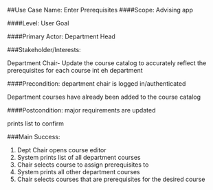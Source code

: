 ##Use Case Name: Enter Prerequisites
####Scope: Advising app

####Level: User Goal

####Primary Actor: Department Head

###Stakeholder/Interests:

Department Chair- Update the course catalog to accurately reflect the prerequisites for each course int eh department

####Precondition:
department chair is logged in/authenticated

Department courses have already been added to the course catalog

####Postcondition:
major requirements are updated

prints list to confirm

###Main Success:
1. Dept Chair opens course editor
2. System prints list of all department courses
3. Chair selects course to assign prerequisites to
4. System prints all other department courses
5. Chair selects courses that are prerequisites for the desired course